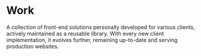 # Work
A collection of front-end solutions personally developed for various clients, actively maintained as a reusable library. With every new client implementation, it evolves further, remaining up-to-date and serving production websites.
